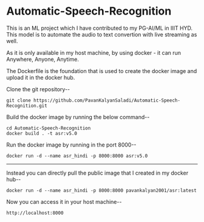 # Automatic-Speech-Recognition

This is an ML project which I have contributed to my PG-AI/ML in IIIT HYD.	<br/>
This model is to automate the audio to text convertion with live streaming as well.

As it is only available in my host machine, by using docker - it can run Anywhere, Anyone, Anytime.

The Dockerfile is the foundation that is used to create the docker image and upload it in the docker hub.

Clone the git repository--  <br/>
```
git clone https://github.com/PavanKalyanSaladi/Automatic-Speech-Recognition.git
```

Build the docker image by running the below command--  <br/>
```
cd Automatic-Speech-Recognition
docker build . -t asr:v5.0
```

Run the docker image by running in the port 8000--  <br/>
```
docker run -d --name asr_hindi -p 8000:8000 asr:v5.0
```

---
Instead you can directly pull the public image that I created in my docker hub--  <br/>
```
docker run -d --name asr_hindi -p 8000:8000 pavankalyan2001/asr:latest
```

Now you can access it in your host machine--    <br/>
```
http://localhost:8000
```
